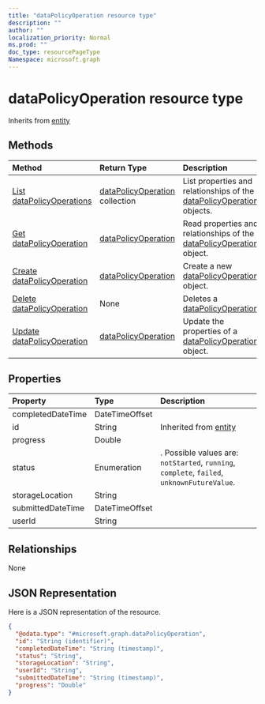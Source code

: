 ```yaml
---
title: "dataPolicyOperation resource type"
description: ""
author: ""
localization_priority: Normal
ms.prod: ""
doc_type: resourcePageType
Namespace: microsoft.graph
---
```



# dataPolicyOperation resource type




Inherits from [entity](../resources/entity.md)

## Methods
|Method|Return Type|Description|
|:---|:---|:---|
|[List dataPolicyOperations](../api/datapolicyoperation-list.md)|[dataPolicyOperation](../resources/dataPolicyOperation.md) collection|List properties and relationships of the [dataPolicyOperation](../resources/datapolicyoperation.md) objects.|
|[Get dataPolicyOperation](../api/datapolicyoperation-get.md)|[dataPolicyOperation](../resources/dataPolicyOperation.md)|Read properties and relationships of the [dataPolicyOperation](../resources/datapolicyoperation.md) object.|
|[Create dataPolicyOperation](../api/datapolicyoperation-post-datapolicyoperations.md)|[dataPolicyOperation](../resources/dataPolicyOperation.md)|Create a new [dataPolicyOperation](../resources/datapolicyoperation.md) object.|
|[Delete dataPolicyOperation](../api/datapolicyoperation-delete.md)|None|Deletes a [dataPolicyOperation](../resources/datapolicyoperation.md).|
|[Update dataPolicyOperation](../api/datapolicyoperation-update.md)|[dataPolicyOperation](../resources/dataPolicyOperation.md)|Update the properties of a [dataPolicyOperation](../resources/datapolicyoperation.md) object.|

## Properties
|Property|Type|Description|
|:---|:---|:---|
|completedDateTime|DateTimeOffset||
|id|String| Inherited from [entity](../resources/entity.md)|
|progress|Double||
|status|Enumeration|. Possible values are: `notStarted`, `running`, `complete`, `failed`, `unknownFutureValue`.|
|storageLocation|String||
|submittedDateTime|DateTimeOffset||
|userId|String||

## Relationships
None

## JSON Representation
Here is a JSON representation of the resource.
<!-- {
  "blockType": "resource",
  "keyProperty": "id",
  "@odata.type": "microsoft.graph.dataPolicyOperation",
  "baseType": "microsoft.graph.entity",
  "openType": false
}
-->
``` json
{
  "@odata.type": "#microsoft.graph.dataPolicyOperation",
  "id": "String (identifier)",
  "completedDateTime": "String (timestamp)",
  "status": "String",
  "storageLocation": "String",
  "userId": "String",
  "submittedDateTime": "String (timestamp)",
  "progress": "Double"
}
```

